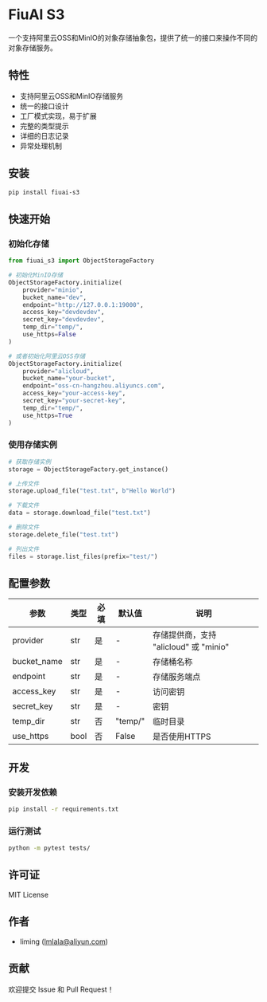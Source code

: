 # FiuAI S3

一个支持阿里云OSS和MinIO的对象存储抽象包，提供了统一的接口来操作不同的对象存储服务。

## 特性

- 支持阿里云OSS和MinIO存储服务
- 统一的接口设计
- 工厂模式实现，易于扩展
- 完整的类型提示
- 详细的日志记录
- 异常处理机制

## 安装

```bash
pip install fiuai-s3
```

## 快速开始

### 初始化存储

```python
from fiuai_s3 import ObjectStorageFactory

# 初始化MinIO存储
ObjectStorageFactory.initialize(
    provider="minio",
    bucket_name="dev",
    endpoint="http://127.0.0.1:19000",
    access_key="devdevdev",
    secret_key="devdevdev",
    temp_dir="temp/",
    use_https=False
)

# 或者初始化阿里云OSS存储
ObjectStorageFactory.initialize(
    provider="alicloud",
    bucket_name="your-bucket",
    endpoint="oss-cn-hangzhou.aliyuncs.com",
    access_key="your-access-key",
    secret_key="your-secret-key",
    temp_dir="temp/",
    use_https=True
)
```

### 使用存储实例

```python
# 获取存储实例
storage = ObjectStorageFactory.get_instance()

# 上传文件
storage.upload_file("test.txt", b"Hello World")

# 下载文件
data = storage.download_file("test.txt")

# 删除文件
storage.delete_file("test.txt")

# 列出文件
files = storage.list_files(prefix="test/")
```

## 配置参数

| 参数 | 类型 | 必填 | 默认值 | 说明 |
|------|------|------|--------|------|
| provider | str | 是 | - | 存储提供商，支持 "alicloud" 或 "minio" |
| bucket_name | str | 是 | - | 存储桶名称 |
| endpoint | str | 是 | - | 存储服务端点 |
| access_key | str | 是 | - | 访问密钥 |
| secret_key | str | 是 | - | 密钥 |
| temp_dir | str | 否 | "temp/" | 临时目录 |
| use_https | bool | 否 | False | 是否使用HTTPS |

## 开发

### 安装开发依赖

```bash
pip install -r requirements.txt
```

### 运行测试

```bash
python -m pytest tests/
```

## 许可证

MIT License

## 作者

- liming (lmlala@aliyun.com)

## 贡献

欢迎提交 Issue 和 Pull Request！